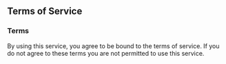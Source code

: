 ## Terms of Service

### Terms

By using this service, you agree to be bound to the terms of service. If you do not agree to these terms you are not permitted to use this service.
